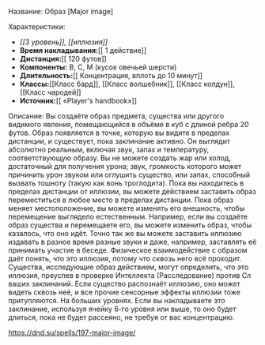 Название: Образ \[Major image] 

Характеристики:
- *[[3 уровень]], [[иллюзия]]*
- **Время накладывания:**[[ 1 действие]]
- **Дистанция:**[[ 120 футов]]
- **Компоненты:** В, С, М (кусок овечьей шерсти)
- **Длительность:**[[ Концентрация, вплоть до 10 минут]]
- **Классы:**[[Класс  бард]], [[Класс волшебник]], [[Класс колдун]], [[Класс чародей]]
- **Источник:**[[ «Player's handbook»]]

Описание:
Вы создаёте образ предмета, существа или другого видимого явления, помещающийся в объёме в куб с длиной ребра 20 футов. Образ появляется в точке, которую вы видите в пределах дистанции, и существует, пока заклинание активно. Он выглядит абсолютно реальным, включая звук, запах и температуру, соответствующую образу. Вы не можете создать жар или холод, достаточный для получения урона; звук, громкость которого может причинить урон звуком или оглушить существо, или запах, способный вызвать тошноту (такую как вонь троглодита).
Пока вы находитесь в пределах дистанции от иллюзии, вы можете действием заставить образ переместиться в любое место в пределах дистанции. Пока образ меняет местоположение, вы можете изменять его внешность, чтобы перемещение выглядело естественным. Например, если вы создаёте образ существа и перемещаете его, вы можете изменить образ, чтобы казалось, что оно идёт. Точно так же вы можете заставить иллюзию издавать в разное время разные звуки и даже, например, заставлять её принимать участие в беседе.
Физическое взаимодействие с образом даёт понять, что это иллюзия, потому что сквозь него всё проходит. Существа, исследующие образ действием, могут определить, что это иллюзия, преуспев в проверке Интеллекта (Расследование) против Сл ваших заклинаний. Если существо распознаёт иллюзию, оно может видеть сквозь неё, и все прочие сенсорные эффекты иллюзии тоже притупляются.
На больших уровнях. Если вы накладываете это заклинание, используя ячейку 6-го уровня или выше, то оно будет длиться, пока не будет рассеяно, не требуя от вас концентрацию.

https://dnd.su/spells/197-major-image/